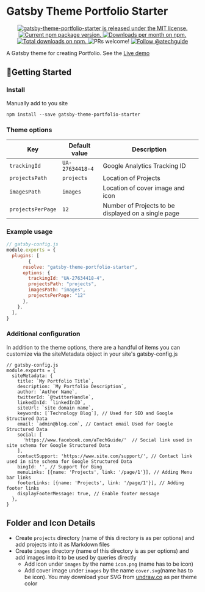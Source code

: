 # Gatsby Theme Portfolio Starter
<p align="center">
  <a href="https://github.com/aTechGuide/gatsby-theme-portfolio-starter/blob/master/LICENSE">
    <img src="https://img.shields.io/badge/license-MIT-blue.svg" alt="gatsby-theme-portfolio-starter is released under the MIT license." />
  </a>
  <a href="https://www.npmjs.com/package/gatsby-theme-portfolio-starter">
    <img src="https://img.shields.io/npm/v/gatsby-theme-portfolio-starter.svg" alt="Current npm package version." />
  </a>
  <a href="https://npmcharts.com/compare/gatsby-theme-portfolio-starter?minimal=true">
    <img src="https://img.shields.io/npm/dm/gatsby-theme-portfolio-starter.svg?color=blue" alt="Downloads per month on npm." />
  </a>
  <a href="https://npmcharts.com/compare/gatsby-theme-portfolio-starter?minimal=true">
    <img src="https://img.shields.io/npm/dt/gatsby-theme-portfolio-starter.svg?color=blue" alt="Total downloads on npm." />
  </a>
  <img src="https://img.shields.io/badge/PRs-welcome-brightgreen.svg" alt="PRs welcome!" />
  <a href="https://twitter.com/intent/follow?screen_name=atechguide">
      <img src="https://img.shields.io/twitter/follow/atechguide.svg?label=Follow%20@atechguide" alt="Follow @atechguide" />
    </a>
</p>

A Gatsby theme for creating Portfolio. See the [Live demo](https://gatsby-theme-portfolio-starter.netlify.com/)

## 🚀Getting Started
### Install
Manually add to you site

`npm install --save gatsby-theme-portfolio-starter`

### Theme options

| Key              | Default value    | Description                                                                                               |
| ---------------- | ---------------- | --------------------------------------------------------------------------------------------------------- |
| `trackingId`     | `UA-27634418-4`  | Google Analytics Tracking ID                                                                               |
| `projectsPath`   | `projects`       | Location of Projects                                                                                    |
| `imagesPath`     | `images`         | Location of cover image and icon                                                                                        |
| `projectsPerPage`| `12`             | Number of Projects to be displayed on a single page |

### Example usage

```js
// gatsby-config.js
module.exports = {
  plugins: [
        {
      resolve: "gatsby-theme-portfolio-starter",
      options: {
        trackingId: "UA-27634418-4",
        projectsPath: "projects",
        imagesPath: "images",
        projectsPerPage: "12"
      },
    },
  ],
}
```

### Additional configuration
In addition to the theme options, there are a handful of items you can customize via the siteMetadata object in your site's gatsby-config.js
```
// gatsby-config.js
module.exports = {
  siteMetadata: {
    title: `My Portfolio Title`,
    description: `My Portfolio Description`,
    author: `Author Name`,
    twitterId: `@twitterHandle`,
    linkedInId: `linkedInID`,
    siteUrl: `site domain name`,
    keywords: [`Technology Blog`], // Used for SEO and Google Structured Data
    email: `admin@blog.com`, // Contact email Used for Google Structured Data
    social: [
      'https://www.facebook.com/aTechGuide/'  // Social link used in site schema for Google Structured Data
    ],
    contactSupport: 'https://www.site.com/support/', // Contact link used in site schema for Google Structured Data
    bingId: '', // Support for Bing 
    menuLinks: [{name: 'Projects', link: '/page/1'}], // Adding Menu bar links
    footerLinks: [{name: 'Projects', link: '/page/1'}], // Adding footer links
    displayFooterMessage: true, // Enable footer message
  },
}
```

## Folder and Icon Details

- Create `projects` directory (name of this directory is as per options) and add projects into it as Markdown files
- Create `images` directory (name of this directory is as per options) and add images into it to be used by queries directly
  - Add icon under `images` by the name `icon.png` (name has to be icon)
  - Add cover image under `images` by the name `cover.svg`(name has to be icon). You may download your SVG from [undraw.co](https://undraw.co/) as per theme color